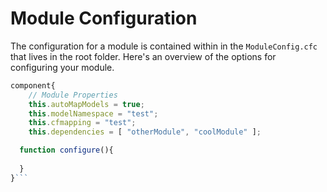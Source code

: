 # Module Configuration

The configuration for a module is contained within in the `ModuleConfig.cfc` that lives in the root folder.  Here's an overview of the options for configuring your module.

```javascript
component{
    // Module Properties
    this.autoMapModels = true;
    this.modelNamespace = "test";
    this.cfmapping = "test";
    this.dependencies = [ "otherModule", "coolModule" ];

  function configure(){
  
  }
}```


